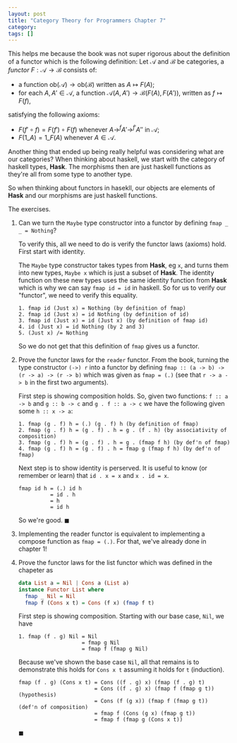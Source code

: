 ```yaml
---
layout: post
title: "Category Theory for Programmers Chapter 7"
category:
tags: []
---
```


This helps me because the book was not super rigorous about the
definition of a functor which is the following definition: Let
$\mathscr{A}$ and $\mathscr{B}$ be categories, a *functor*
$F:\mathscr{A} \to \mathscr{B}$ consists of:

* a function $\mathrm{ob}(\mathscr{A}) \to \mathrm{ob}(\mathscr{B})$
  written as $A \mapsto F(A)$;
* for each $A, A' \in \mathscr{A}$, a function $\mathscr{A}(A,A') \to
  \mathscr{B}(F(A), F(A'))$, written as $f \mapsto F(f)$,

satisfying the following axioms:

* $F(f' \circ f) = F(f') \circ F(f)$ whenever $A \to^{f} A' \to^{f'}
  A''$ in $\mathscr{A}$;
* $F(1\_A) = 1\_{F(A)}$ whenever $A \in \mathscr{A}$.

Another thing that ended up being really helpful was considering what are our
categories? When thinking about haskell, we start with the category of
haskell types, **Hask**. The morphisms then are just haskell functions as
they're all from some type to another type.

So when thinking about functors in hasekll, our objects are elements of
**Hask** and our morphisms are just haskell functions.

The exercises.

1. Can we turn the `Maybe` type constructor into a functor by defining
   `fmap _ _ = Nothing`?
   
   To verify this, all we need to do is verify the functor laws
   (axioms) hold. First start with identity.
  
   The `Maybe` type constructor takes types from **Hask**, eg `x`, and turns them into new types, `Maybe x` which is just a subset of **Hask**. The identity function on these new types uses the same identity function from **Hask** which is why we can say `fmap id = id` in haskell. So for us to verify our "functor", we need to verify this equality.
 
   ```
   1. fmap id (Just x) = Nothing (by definition of fmap)
   2. fmap id (Just x) = id Nothing (by definition of id)
   3. fmap id (Just x) = id (Just x) (by definition of fmap id)
   4. id (Just x) = id Nothing (by 2 and 3)
   5. (Just x) /= Nothing
   ```
   
   So we do not get that this definition of `fmap` gives us a functor.

2. Prove the functor laws for the `reader` functor. From the book,
   turning the type constructor `(->) r` into a functor by defining
   `fmap :: (a -> b) -> (r -> a) -> (r -> b)` which was given as `fmap
   = (.)` (see that `r -> a -> b` in the first two arguments).
 
   First step is showing composition holds. So, given two functions: `f
   :: a -> b` and `g :: b -> c` and `g . f :: a -> c` we have the
   following given some `h :: x -> a`:
 
   ```
   1. fmap (g . f) h = (.) (g . f) h (by definition of fmap)
   2. fmap (g . f) h = (g . f) . h = g . (f . h) (by associativity of composition)
   3. fmap (g . f) h = (g . f) . h = g . (fmap f h) (by def'n of fmap)
   4. fmap (g . f) h = (g . f) . h = fmap g (fmap f h) (by def'n of fmap)
   ```
 
   Next step is to show identity is perserved. It is useful to know
   (or remember or learn) that `id . x = x` and `x . id = x`.
 
   ```
   fmap id h = (.) id h
             = id . h
             = h
             = id h
   ```
 
   So we're good. $\blacksquare$

3. Implementing the reader functor is equivalent to implementing a
   compose function as `fmap = (.)`. For that, we've already done in
   chapter 1!

4. Prove the functor laws for the list functor which was defined in
   the chapeter as
   ```haskell
   data List a = Nil | Cons a (List a)
   instance Functor List where
     fmap _ Nil = Nil
     fmap f (Cons x t) = Cons (f x) (fmap f t)
   ```
 
   First step is showing composition. Starting with our base case,
   `Nil`, we have
   ```
   1. fmap (f . g) Nil = Nil
                       = fmap g Nil
                       = fmap f (fmap g Nil)
   ```
   Because we've shown the base case `Nil`, all that remains is to
   demonstrate this holds for `Cons x t` assuming it holds for `t`
   (induction). 
   ```
   fmap (f . g) (Cons x t) = Cons ((f . g) x) (fmap (f . g) t)
                           = Cons ((f . g) x) (fmap f (fmap g t)) (hypothesis)
                           = Cons (f (g x)) (fmap f (fmap g t))   (def'n of composition)
                           = fmap f (Cons (g x) (fmap g t))
                           = fmap f (fmap g (Cons x t))
   ```
   $\blacksquare$

